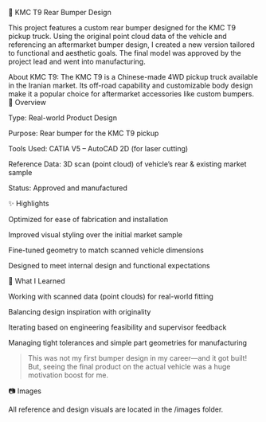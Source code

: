 🚙 KMC T9 Rear Bumper Design

This project features a custom rear bumper designed for the KMC T9 pickup truck. Using the original point cloud data of the vehicle and referencing an aftermarket bumper design, I created a new version tailored to functional and aesthetic goals. The final model was approved by the project lead and went into manufacturing.

About KMC T9:
The KMC T9 is a Chinese-made 4WD pickup truck available in the Iranian market. Its off-road capability and customizable body design make it a popular choice for aftermarket accessories like custom bumpers.
📌 Overview

Type: Real-world Product Design

Purpose: Rear bumper for the KMC T9 pickup

Tools Used: CATIA V5 – AutoCAD 2D (for laser cutting)

Reference Data: 3D scan (point cloud) of vehicle’s rear & existing market sample

Status: Approved and manufactured

✨ Highlights

Optimized for ease of fabrication and installation

Improved visual styling over the initial market sample

Fine-tuned geometry to match scanned vehicle dimensions

Designed to meet internal design and functional expectations

🧠 What I Learned

Working with scanned data (point clouds) for real-world fitting

Balancing design inspiration with originality

Iterating based on engineering feasibility and supervisor feedback

Managing tight tolerances and simple part geometries for manufacturing

> This was not my first bumper design in my career—and it got built! But, seeing the final product on the actual vehicle was a huge motivation boost for me.



📷 Images

All reference and design visuals are located in the /images folder.
